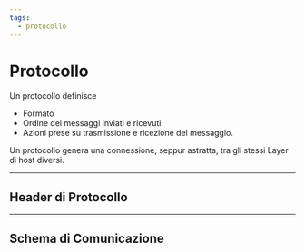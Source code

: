```yaml
---
tags:
  - protocollo
---
```

# Protocollo

Un protocollo definisce 

- Formato
- Ordine dei messaggi inviati e ricevuti
- Azioni prese su trasmissione e ricezione del messaggio.

Un protocollo genera una connessione, seppur astratta, tra gli stessi Layer di host diversi. 

---

## Header di Protocollo

---

## Schema di Comunicazione

